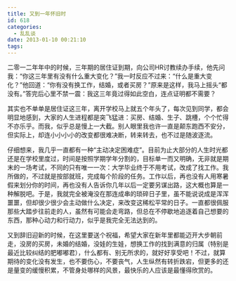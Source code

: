 ```yaml
---
title: 又到一年怀旧时
id: 618
categories:
  - 乱乱谈
date: 2013-01-10 00:21:10
tags:
---
```


二零一二年年中的时候，三年期的居住证到期，向公司HR讨教续办手续，他先问我：“你这三年里有没有什么重大变化？”我一时反应不过来：“什么是重大变化？”他回道：“你有没有换工作，结婚，或者买房？”原来是这样，我马上摇头“都没有。”答完后心里不禁一震：我这三年竟过得如此空白，连点证明都不需要？

其实也不单单是居住证这三年，离开学校马上就五个年头了，每次见到同学，都会明显地感到，大家的人生进程都是突飞猛进：买房、结婚、生子、跳槽，个个忙得不亦乐乎。而我，似乎总是慢上一大截。别人眼里我也许一直是颠东跑西不安分，但实际上，却连小小小小的改变都很难决断，转来转去，也不过是随波逐流。

仔细想来，我几乎一直都有一种“主动决定困难症”。目前为止大部分的人生时光都还是在学校里度过，时间是按照学期学年分割的，目标单一而又明确，无非就是期末的一场考试，不同的只有唯一一次：大学毕业终于不用考试，改成了找工作。我所做的，不过就是按部就班，完成每个阶段的任务。工作以后，再也没有人用寒暑假来划分你的时间，再也没有人告诉你几年以后一定要另谋出路，这大概也算是一种解脱吧。于是，我就完全被淹没在那连成串的琐碎日子里，虽不能说说成是浑浑噩噩，但却很少很少会主动做什么决定，来改变这稀松平常的日子。一直都很佩服那些大踏步往前走的人，虽然有可能会走弯路，但总在不停歇地追逐着自己想要的东西，那种心动力和行动力，似乎是我完全无法达到的。

又到辞旧迎新的时候，在这里要送个祝福，希望大家在新年里都能迈开大步朝前走，没房的买房，未婚的结婚，没娃的生娃，想换工作的找到满意的归属（特别是最近比较纠结的肥嘟嘟君），什么都有、别无所求的，就好好享受吧！不过，就算期待的变化没有发生，也不要伤心，不要丧气，人生纵然有转折跌宕，但更多的还是量变的缓慢积累，不管身处哪样的风景，最快乐的人应该是最懂得欣赏的。
